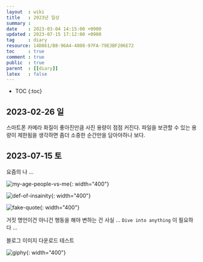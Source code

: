 ```yaml
---
layout  : wiki
title   : 2023년 일상
summary :
date    : 2023-03-04 14:15:00 +0900
updated : 2023-07-15 17:12:00 +0900
tag     : diary
resource: 14D861/B8-96A4-4808-97FA-79E3BF206E72
toc     : true
comment : true
public  : true
parent  : [[diary]]
latex   : false
---
```

* TOC
{:toc}

## 2023-02-26 일

스마트폰 카메라 화질이 좋아진만큼 사진 용량이 점점 커진다. 파일을 보관할 수 있는 용량이 제한됨을 생각하면 좀더 소중한 순간만을 담아야하나 보다.

## 2023-07-15 토

요즘의 나 ...

![my-age-people-vs-me]( https://sunghyunjin.com/blogwiki/resource/14D861/B8-96A4-4808-97FA-79E3BF206E72/253731648-d034b2ac-1b1f-48a0-8ef6-082620d34405.jpg ){: width="400"}

![def-of-insainity]( https://sunghyunjin.com/blogwiki/resource/14D861/B8-96A4-4808-97FA-79E3BF206E72/253731696-7fadfb2f-f362-41af-8e62-e566aeb352a5.jpg ){: width="400"}

![fake-quote]( https://sunghyunjin.com/blogwiki/resource/14D861/B8-96A4-4808-97FA-79E3BF206E72/253731697-19ebc8cc-a790-4c43-9b0c-f3255dd71349.jpg ){: width="400"}

거짓 명언이건 아니건 행동을 해야 변하는 건 사실 ... `Dive into anything` 이 필요하다 ...

블로그 이미지 다운로드 테스트

![giphy]( https://sunghyunjin.com/blogwiki/resource/14D861/B8-96A4-4808-97FA-79E3BF206E72/253732131-62cf106a-dd1f-4caa-881d-2b5f7a44ce9c.gif ){: width="400"}


